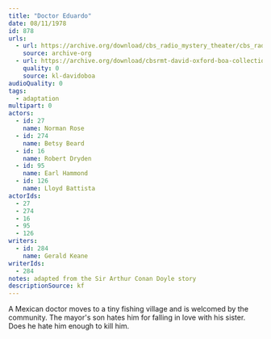 ```yaml
---
title: "Doctor Eduardo"
date: 08/11/1978
id: 878
urls: 
  - url: https://archive.org/download/cbs_radio_mystery_theater/cbs_radio_mystery_theater-0851-0900.zip/cbs_radio_mystery_theater-0851-0900%2Fcbsrmt_0878_doctor_eduardo.mp3
    source: archive-org
  - url: https://archive.org/download/cbsrmt-david-oxford-boa-collection/CBSRMT-780811-0878-Doctor-Eduardo-(128-48)_WBBM-JE-{BoA}.mp3
    quality: 0
    source: kl-davidoboa
audioQuality: 0
tags: 
  - adaptation
multipart: 0
actors:  
  - id: 27
    name: Norman Rose  
  - id: 274
    name: Betsy Beard  
  - id: 16
    name: Robert Dryden  
  - id: 95
    name: Earl Hammond  
  - id: 126
    name: Lloyd Battista
actorIds:  
  - 27  
  - 274  
  - 16  
  - 95  
  - 126
writers:  
  - id: 284
    name: Gerald Keane
writerIds:  
  - 284
notes: adapted from the Sir Arthur Conan Doyle story
descriptionSource: kf
---
```

A Mexican doctor moves to a tiny fishing village and is welcomed by the community. The mayor's son hates him for falling in love with his sister. Does he hate him enough to kill him.